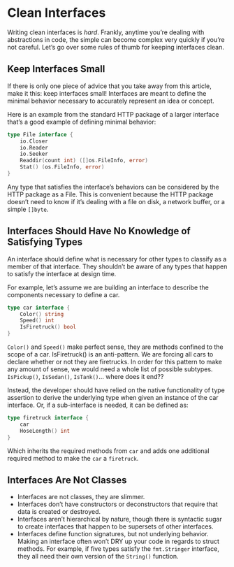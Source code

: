 # Clean Interfaces

Writing clean interfaces is _hard_. Frankly, anytime you’re dealing with abstractions in code, the simple can become complex very quickly if you’re not careful. Let’s go over some rules of thumb for keeping interfaces clean.

## Keep Interfaces Small

If there is only one piece of advice that you take away from this article, make it this: keep interfaces small! Interfaces are meant to define the minimal behavior necessary to accurately represent an idea or concept.

Here is an example from the standard HTTP package of a larger interface that’s a good example of defining minimal behavior:

```go
type File interface {
    io.Closer
    io.Reader
    io.Seeker
    Readdir(count int) ([]os.FileInfo, error)
    Stat() (os.FileInfo, error)
}
```

Any type that satisfies the interface’s behaviors can be considered by the HTTP package as a File. This is convenient because the HTTP package doesn’t need to know if it’s dealing with a file on disk, a network buffer, or a simple `[]byte`.

## Interfaces Should Have No Knowledge of Satisfying Types

An interface should define what is necessary for other types to classify as a member of that interface. They shouldn’t be aware of any types that happen to satisfy the interface at design time.

For example, let’s assume we are building an interface to describe the components necessary to define a car.

```go
type car interface {
	Color() string
	Speed() int
	IsFiretruck() bool
}
```

`Color()` and `Speed()` make perfect sense, they are methods confined to the scope of a car. IsFiretruck() is an anti-pattern. We are forcing all cars to declare whether or not they are firetrucks. In order for this pattern to make any amount of sense, we would need a whole list of possible subtypes. `IsPickup()`, `IsSedan()`, `IsTank()`... where does it end??

Instead, the developer should have relied on the native functionality of type assertion to derive the underlying type when given an instance of the car interface. Or, if a sub-interface is needed, it can be defined as:

```go
type firetruck interface {
	car
	HoseLength() int
}
```

Which inherits the required methods from `car` and adds one additional required method to make the `car` a `firetruck`.

## Interfaces Are Not Classes

* Interfaces are not classes, they are slimmer.
* Interfaces don’t have constructors or deconstructors that require that data is created or destroyed.
* Interfaces aren’t hierarchical by nature, though there is syntactic sugar to create interfaces that happen to be supersets of other interfaces.
* Interfaces define function signatures, but not underlying behavior. Making an interface often won’t DRY up your code in regards to struct methods. For example, if five types satisfy the `fmt.Stringer` interface, they all need their own version of the `String()` function.
